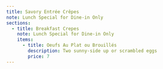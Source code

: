 ```yaml
---
title: Savory Entrée Crêpes
note: Lunch Special for Dine-in Only
sections:
  - title: Breakfast Crepes
    note: Lunch Special for Dine-in Only
    items:
      - title: Oeufs Au Plat ou Brouillés
        description: Two sunny-side up or scrambled eggs
        price: 7
---
```


